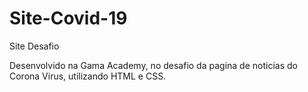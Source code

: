 # Site-Covid-19

Site Desafio

Desenvolvido na Gama Academy, no desafio da pagina de noticias do Corona Virus, utilizando HTML e  CSS.
